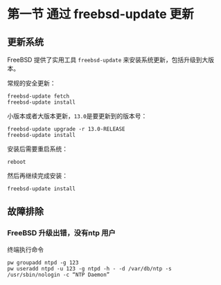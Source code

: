 # 第一节 通过 freebsd-update 更新

## 更新系统 <a href="geng-xin-xi-tong" id="geng-xin-xi-tong"></a>

FreeBSD 提供了实用工具 `freebsd-update` 来安装系统更新，包括升级到大版本。

常规的安全更新：

```
freebsd-update fetch
freebsd-update install
```

小版本或者大版本更新，`13.0`是要更新到的版本号：

```
freebsd-update upgrade -r 13.0-RELEASE
freebsd-update install
```

安装后需要重启系统：

```
reboot
```

然后再继续完成安装：

```
freebsd-update install
```

## **故障排除**

### **FreeBSD 升级出错，没有ntp 用户**

终端执行命令

`pw groupadd ntpd -g 123`\
`pw useradd ntpd -u 123 -g ntpd -h - -d /var/db/ntp -s /usr/sbin/nologin -c “NTP Daemon”`
